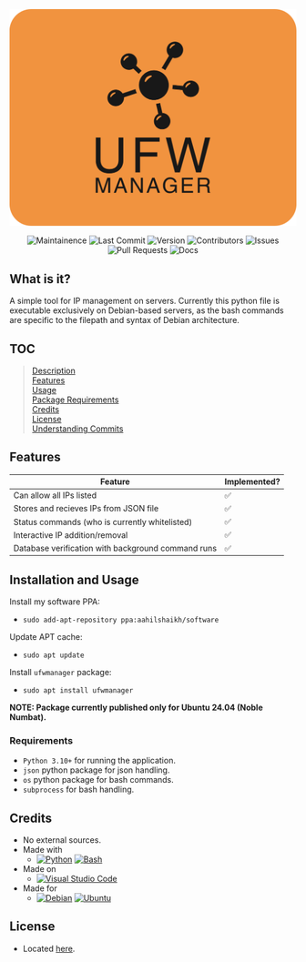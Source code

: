 ![UFWManagerLogo](ufwmanager.png)

<p align="center">
    <img src="https://img.shields.io/badge/Maintained%3F-yes-green.svg" alt="Maintainence">
    <img src="https://img.shields.io/github/last-commit/The007Programmer/UFW-Manager" alt="Last Commit">
    <img src="https://img.shields.io/github/v/tag/The007Programmer/UFW-Manager" alt="Version">
    <img src="https://img.shields.io/github/contributors/The007Programmer/UFW-Manager" alt="Contributors">
    <img src="https://img.shields.io/github/issues/The007Programmer/UFW-Manager" alt="Issues">
    <img src="https://img.shields.io/github/issues-pr/The007Programmer/UFW-Manager" alt="Pull Requests">
    <img src="https://img.shields.io/badge/Read%20the%20Docs-8CA1AF?logo=readthedocs&logoColor=fff" alt="Docs">
</p>

## What is it?
A simple tool for IP management on servers. Currently this python file is executable exclusively on Debian-based servers, as the bash commands are specific to the filepath and syntax of Debian architecture.

## TOC
> [Description](#what-is-it)<br>
> [Features](#features)<br>
> [Usage](#installation-and-usage)<br>
> [Package Requirements](#requirements)<br>
> [Credits](#credits)<br>
> [License](#license)<br>
> [Understanding Commits](#commits-key)<br>

## Features
| Feature    | Implemented? |
| -------- | ------- |
|Can allow all IPs listed|✅|
|Stores and recieves IPs from JSON file|✅|
|Status commands (who is currently whitelisted)|✅|
|Interactive IP addition/removal|✅|
|Database verification with background command runs|✅|

## Installation and Usage

Install my software PPA:
- `sudo add-apt-repository ppa:aahilshaikh/software`

Update APT cache:
- `sudo apt update`

Install `ufwmanager` package:
- `sudo apt install ufwmanager`

**NOTE: Package currently published only for Ubuntu 24.04 (Noble Numbat).**

### Requirements
- `Python 3.10+` for running the application.
- `json` python package for json handling.
- `os` python package for bash commands.
- `subprocess` for bash handling.

## Credits
- No external sources.
- Made with
    - [![Python](https://img.shields.io/badge/Python-3776AB?logo=python&logoColor=fff)](#) [![Bash](https://img.shields.io/badge/Bash-4EAA25?logo=gnubash&logoColor=fff)](#)
- Made on
    - [![Visual Studio Code](https://custom-icon-badges.demolab.com/badge/Visual%20Studio%20Code-0078d7.svg?logo=vsc&logoColor=white)](#)
- Made for
    - [![Debian](https://img.shields.io/badge/Debian-A81D33?logo=debian&logoColor=fff)](#) [![Ubuntu](https://img.shields.io/badge/Ubuntu-E95420?logo=ubuntu&logoColor=white)](#)

## License
- Located [here](https://github.com/The007Programmer/UFW-Manager/blob/main/LICENSE.md).